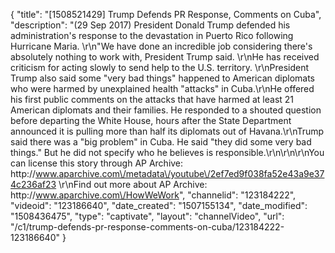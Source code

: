 {
    "title": "[1508521429] Trump Defends PR Response, Comments on Cuba",
    "description": "(29 Sep 2017) President Donald Trump defended his administration's response to the devastation in Puerto Rico following Hurricane Maria. \r\n\"We have done an incredible job considering there's absolutely nothing to work with, President Trump said.  \r\nHe has received criticism for acting slowly to send help to the U.S. territory. \r\nPresident Trump also said some \"very bad things\" happened to American diplomats who were harmed by unexplained health \"attacks\" in Cuba.\r\nHe offered his first public comments on the attacks that have harmed at least 21 American diplomats and their families. He responded to a shouted question before departing the White House, hours after the State Department announced it is pulling more than half its diplomats out of Havana.\r\nTrump said there was a \"big problem\" in Cuba. He said \"they did some very bad things.\" But he did not specify who he believes is responsible.\r\n\r\n\r\nYou can license this story through AP Archive: http:\/\/www.aparchive.com\/metadata\/youtube\/2ef7ed9f038fa52e43a9e374c236af23 \r\nFind out more about AP Archive: http:\/\/www.aparchive.com\/HowWeWork",
    "channelid": "123184222",
    "videoid": "123186640",
    "date_created": "1507155134",
    "date_modified": "1508436475",
    "type": "captivate",
    "layout": "channelVideo",
    "url": "\/c1\/trump-defends-pr-response-comments-on-cuba\/123184222-123186640"
}